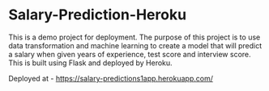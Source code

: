 # Salary-Prediction-Heroku
This is a demo project for deployment. The purpose of this project is to use data transformation and machine learning to create a model that will predict a salary when given years of experience, test score and interview score. This is built using Flask and deployed by Heroku.

Deployed at - https://salary-predictions1app.herokuapp.com/
